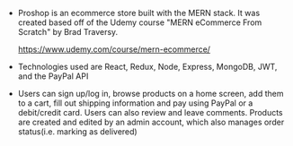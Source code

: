 - Proshop is an ecommerce store built with the MERN stack. It was created based off of the Udemy course "MERN eCommerce From Scratch" by Brad Traversy.

  https://www.udemy.com/course/mern-ecommerce/

- Technologies used are React, Redux, Node, Express, MongoDB, JWT, and the PayPal API

- Users can sign up/log in, browse products on a home screen, add them to a cart, fill out shipping information and pay using PayPal or a debit/credit card. Users can also review and leave comments. Products are created and edited by an admin account, which also manages order status(i.e. marking as delivered)
